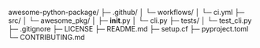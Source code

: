 awesome-python-package/
├─ .github/
│  └─ workflows/
│     └─ ci.yml
├─ src/
│  └─ awesome_pkg/
│     ├─ __init__.py
│     └─ cli.py
├─ tests/
│  └─ test_cli.py
├─ .gitignore
├─ LICENSE
├─ README.md
├─ setup.cf
├─ pyproject.toml
└─ CONTRIBUTING.md
